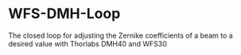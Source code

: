 # WFS-DMH-Loop
 The closed loop for adjusting the Zernike coefficients of a beam to a desired value with Thorlabs DMH40 and WFS30

